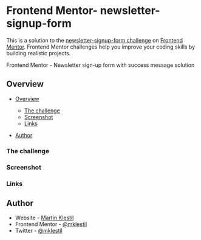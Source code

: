 # Frontend Mentor- newsletter-signup-form
This is a solution to the [newsletter-signup-form challenge](https://www.frontendmentor.io/challenges/sunnyside-agency-landing-page-7yVs3B6ef) on [Frontend Mentor](https://www.frontendmentor.io/). Frontend Mentor challenges help you improve your coding skills by building realistic projects.

Frontend Mentor - Newsletter sign-up form with success message solution

## Overview

- [Overview](#overview)
  - [The challenge](#the-challenge)
  - [Screenshot](#screenshot)
  - [Links](#links)

- [Author](#author)

### The challenge
  

### Screenshot



### Links



## Author

- Website - [Martin Klestil](https://github.com/mklestil)
- Frontend Mentor - [@mklestil](https://www.frontendmentor.io/profile/mklestil)
- Twitter - [@mklestil](https://twitter.com/MKlestil)
